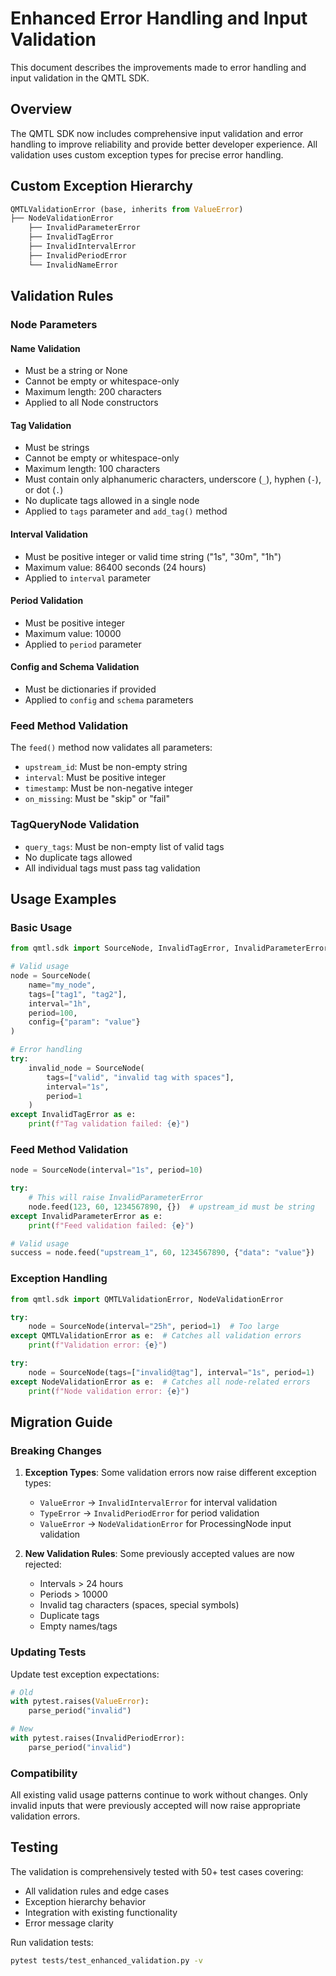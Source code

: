 # Enhanced Error Handling and Input Validation

This document describes the improvements made to error handling and input validation in the QMTL SDK.

## Overview

The QMTL SDK now includes comprehensive input validation and error handling to improve reliability and provide better developer experience. All validation uses custom exception types for precise error handling.

## Custom Exception Hierarchy

```python
QMTLValidationError (base, inherits from ValueError)
├── NodeValidationError
    ├── InvalidParameterError
    ├── InvalidTagError
    ├── InvalidIntervalError
    ├── InvalidPeriodError
    └── InvalidNameError
```

## Validation Rules

### Node Parameters

#### Name Validation
- Must be a string or None
- Cannot be empty or whitespace-only
- Maximum length: 200 characters
- Applied to all Node constructors

#### Tag Validation
- Must be strings
- Cannot be empty or whitespace-only
- Maximum length: 100 characters
- Must contain only alphanumeric characters, underscore (`_`), hyphen (`-`), or dot (`.`)
- No duplicate tags allowed in a single node
- Applied to `tags` parameter and `add_tag()` method

#### Interval Validation
- Must be positive integer or valid time string ("1s", "30m", "1h")
- Maximum value: 86400 seconds (24 hours)
- Applied to `interval` parameter

#### Period Validation
- Must be positive integer
- Maximum value: 10000
- Applied to `period` parameter

#### Config and Schema Validation
- Must be dictionaries if provided
- Applied to `config` and `schema` parameters

### Feed Method Validation

The `feed()` method now validates all parameters:

- `upstream_id`: Must be non-empty string
- `interval`: Must be positive integer
- `timestamp`: Must be non-negative integer
- `on_missing`: Must be "skip" or "fail"

### TagQueryNode Validation

- `query_tags`: Must be non-empty list of valid tags
- No duplicate tags allowed
- All individual tags must pass tag validation

## Usage Examples

### Basic Usage
```python
from qmtl.sdk import SourceNode, InvalidTagError, InvalidParameterError

# Valid usage
node = SourceNode(
    name="my_node",
    tags=["tag1", "tag2"],
    interval="1h",
    period=100,
    config={"param": "value"}
)

# Error handling
try:
    invalid_node = SourceNode(
        tags=["valid", "invalid tag with spaces"],
        interval="1s",
        period=1
    )
except InvalidTagError as e:
    print(f"Tag validation failed: {e}")
```

### Feed Method Validation
```python
node = SourceNode(interval="1s", period=10)

try:
    # This will raise InvalidParameterError
    node.feed(123, 60, 1234567890, {})  # upstream_id must be string
except InvalidParameterError as e:
    print(f"Feed validation failed: {e}")

# Valid usage
success = node.feed("upstream_1", 60, 1234567890, {"data": "value"})
```

### Exception Handling
```python
from qmtl.sdk import QMTLValidationError, NodeValidationError

try:
    node = SourceNode(interval="25h", period=1)  # Too large
except QMTLValidationError as e:  # Catches all validation errors
    print(f"Validation error: {e}")

try:
    node = SourceNode(tags=["invalid@tag"], interval="1s", period=1)
except NodeValidationError as e:  # Catches all node-related errors
    print(f"Node validation error: {e}")
```

## Migration Guide

### Breaking Changes

1. **Exception Types**: Some validation errors now raise different exception types:
   - `ValueError` → `InvalidIntervalError` for interval validation
   - `TypeError` → `InvalidPeriodError` for period validation
   - `ValueError` → `NodeValidationError` for ProcessingNode input validation

2. **New Validation Rules**: Some previously accepted values are now rejected:
   - Intervals > 24 hours
   - Periods > 10000
   - Invalid tag characters (spaces, special symbols)
   - Duplicate tags
   - Empty names/tags

### Updating Tests

Update test exception expectations:
```python
# Old
with pytest.raises(ValueError):
    parse_period("invalid")

# New  
with pytest.raises(InvalidPeriodError):
    parse_period("invalid")
```

### Compatibility

All existing valid usage patterns continue to work without changes. Only invalid inputs that were previously accepted will now raise appropriate validation errors.

## Testing

The validation is comprehensively tested with 50+ test cases covering:
- All validation rules and edge cases
- Exception hierarchy behavior
- Integration with existing functionality
- Error message clarity

Run validation tests:
```bash
pytest tests/test_enhanced_validation.py -v
```